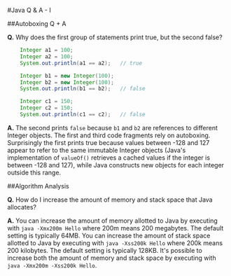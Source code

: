 #Java Q & A - I

##Autoboxing Q + A

**Q.** Why does the first group of statements print true, but the second false?  	
```java
	Integer a1 = 100;
	Integer a2 = 100;
	System.out.println(a1 == a2);   // true

	Integer b1 = new Integer(100);
	Integer b2 = new Integer(100);
	System.out.println(b1 == b2);   // false

	Integer c1 = 150;
	Integer c2 = 150;
	System.out.println(c1 == c2);   // false
```  


**A.**  The second prints `false` because `b1` and `b2` are references to different Integer objects. The first and third code fragments rely on autoboxing. Surprisingly the first prints true because values between -128 and 127 appear to refer to the same immutable Integer objects (Java's implementation of `valueOf()` retrieves a cached values if the integer is between -128 and 127), while Java constructs new objects for each integer outside this range.	

##Algorithm Analysis

**Q.** How do I increase the amount of memory and stack space that Java allocates?  


**A.** You can increase the amount of memory allotted to Java by executing with `java -Xmx200m Hello` where 200m means 200 megabytes. The default setting is typically 64MB. You can increase the amount of stack space allotted to Java by executing with `java -Xss200k Hello` where 200k means 200 kilobytes. The default setting is typically 128KB. It's possible to increase both the amount of memory and stack space by executing with `java -Xmx200m -Xss200k Hello`.